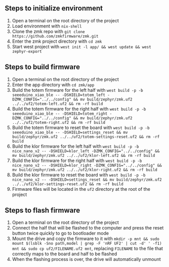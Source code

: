 ## Steps to initialize environment
1. Open a terminal on the root directory of the project
2. Load environment with `nix-shell`
3. Clone the zmk repo with `git clone https://github.com/zmkfirmware/zmk.git`
4. Enter the zmk project directory with `cd zmk`
5. Start west project with `west init -l app/ && west update && west zephyr-export`

## Steps to build firmware
1. Open a terminal on the root directory of the project
2. Enter the app directory with `cd zmk/app`
3. Build the totem firmware for the left half with `west build -p -b seeeduino_xiao_ble -- -DSHIELD=totem_left -DZMK_CONFIG="../../config" && mv build/zephyr/zmk.uf2 ../../uf2/totem-left.uf2 && rm -rf build`
4. Build the totem firmware for the right half with `west build -p -b seeeduino_xiao_ble -- -DSHIELD=totem_right -DZMK_CONFIG="../../config" && mv build/zephyr/zmk.uf2 ../../uf2/totem-right.uf2 && rm -rf build`
5. Build the totem firmware to reset the board with `west build -p -b seeeduino_xiao_ble -- -DSHIELD=settings_reset && mv build/zephyr/zmk.uf2 ../../uf2/totem-settings-reset.uf2 && rm -rf build`
6. Build the klor firmware for the left half with `west build -p -b nice_nano_v2 -- -DSHIELD=klor_left -DZMK_CONFIG="../../config" && mv build/zephyr/zmk.uf2 ../../uf2/klor-left.uf2 && rm -rf build`
7. Build the klor firmware for the right half with `west build -p -b nice_nano_v2 -- -DSHIELD=klor_right -DZMK_CONFIG="../../config" && mv build/zephyr/zmk.uf2 ../../uf2/klor-right.uf2 && rm -rf build`
7. Build the klor firmware to reset the board with `west build -p -b nice_nano_v2 -- -DSHIELD=settings_reset && mv build/zephyr/zmk.uf2 ../../uf2/klor-settings-reset.uf2 && rm -rf build`
8. Firmware files will be located in the `uf2` directory at the root of the project

## Steps to flash firmware
1. Open a terminal on the root directory of the project
2. Connect the half that will be flashed to the computer and press the reset button twice quickly to go to bootloader mode
3. Mount the drive and copy the firmware to it with `mkdir -p mnt && sudo mount $(lsblk -Sno path,model | grep -F 'nRF UF2' | cut -d' ' -f1) mnt && sudo cp uf2/FILENAME.uf2 mnt`, replacing `FILENAME` to the file that correctly maps to the board and half to be flashed
4. When the flashing process is over, the drive will automatically unmount
